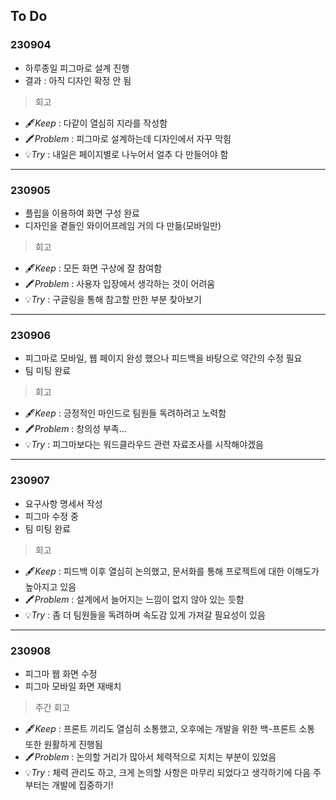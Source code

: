 ## To Do

### 230904
- 하루종일 피그마로 설계 진행
- 결과 : 아직 디자인 확정 안 됨

> 회고
- 🖋️*Keep* : 다같이 열심히 지라를 작성함
- 🖍️*Problem* : 피그마로 설계하는데 디자인에서 자꾸 막힘
- 💡*Try* : 내일은 페이지별로 나누어서 얼추 다 만들어야 함

---

### 230905
- 플립을 이용하여 화면 구성 완료
- 디자인을 곁들인 와이어프레임 거의 다 만듦(모바일만)

> 회고
- 🖋️*Keep* : 모든 화면 구상에 잘 참여함
- 🖍️*Problem* : 사용자 입장에서 생각하는 것이 어려움
- 💡*Try* : 구글링을 통해 참고할 만한 부분 찾아보기

---

### 230906
- 피그마로 모바일, 웹 페이지 완성 했으나 피드백을 바탕으로 약간의 수정 필요
- 팀 미팅 완료

> 회고
- 🖋️*Keep* : 긍정적인 마인드로 팀원들 독려하려고 노력함
- 🖍️*Problem* : 창의성 부족…
- 💡*Try* : 피그마보다는 워드클라우드 관련 자료조사를 시작해야겠음

---

### 230907
- 요구사항 명세서 작성
- 피그마 수정 중
- 팀 미팅 완료

> 회고
- 🖋️*Keep* : 피드백 이후 열심히 논의했고, 문서화를 통해 프로젝트에 대한 이해도가 높아지고 있음
- 🖍️*Problem* : 설계에서 늘어지는 느낌이 없지 않아 있는 듯함
- 💡*Try* : 좀 더 팀원들을 독려하며 속도감 있게 가져갈 필요성이 있음

---

### 230908
- 피그마 웹 화면 수정
- 피그마 모바일 화면 재배치

> 주간 회고
- 🖋️*Keep* : 프론트 끼리도 열심히 소통했고, 오후에는 개발을 위한 백-프론트 소통 또한 원활하게 진행됨
- 🖍️*Problem* : 논의할 거리가 많아서 체력적으로 지치는 부분이 있었음
- 💡*Try* : 체력 관리도 하고, 크게 논의할 사항은 마무리 되었다고 생각하기에 다음 주부터는 개발에 집중하기!